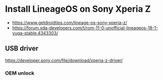 
# Install LineageOS on Sony Xperia Z

- https://www.getdroidtips.com/lineage-os-sony-xperia-z/
- https://forum.xda-developers.com/t/rom-11-0-unofficial-lineageos-18-1-yuga-stable.4343303/


## USB driver
https://developer.sony.com/file/download/xperia-z-driver/

### OEM unlock